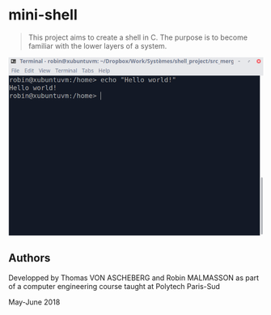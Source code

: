# mini-shell

> This project aims to create a shell in C. The purpose is to become familiar with the lower layers of a system.

![Screenshot of my mini-shell](screenshot.png?raw=true "My mini-shell")

## Authors

Developped by Thomas VON ASCHEBERG and Robin MALMASSON as part of a computer engineering course taught at Polytech Paris-Sud

May-June 2018
